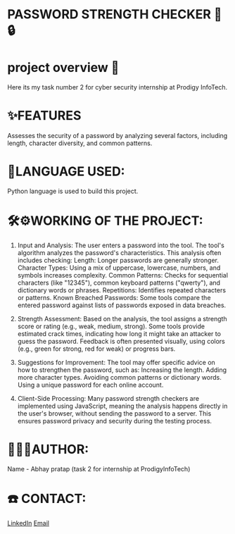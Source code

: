 # PASSWORD STRENGTH CHECKER 🔐🔒
# project overview 📌
Here its my task number 2 for cyber security internship at Prodigy InfoTech.

# ✨FEATURES
Assesses the security of a password by analyzing several factors, including length, character diversity, and common patterns.

# 🚀LANGUAGE USED:
Python language is used to build this project.


# 🛠️⚙️WORKING OF THE PROJECT:
1. Input and Analysis:
The user enters a password into the tool. 
The tool's algorithm analyzes the password's characteristics. 
This analysis often includes checking:
Length: Longer passwords are generally stronger. 
Character Types: Using a mix of uppercase, lowercase, numbers, and symbols increases complexity. 
Common Patterns: Checks for sequential characters (like "12345"), common keyboard patterns ("qwerty"), and dictionary words or phrases. 
Repetitions: Identifies repeated characters or patterns. 
Known Breached Passwords: Some tools compare the entered password against lists of passwords exposed in data breaches. 

2. Strength Assessment:
Based on the analysis, the tool assigns a strength score or rating (e.g., weak, medium, strong).
Some tools provide estimated crack times, indicating how long it might take an attacker to guess the password.
Feedback is often presented visually, using colors (e.g., green for strong, red for weak) or progress bars. 


3. Suggestions for Improvement:
The tool may offer specific advice on how to strengthen the password, such as:
Increasing the length.
Adding more character types.
Avoiding common patterns or dictionary words.
Using a unique password for each online account. 


4. Client-Side Processing:
Many password strength checkers are implemented using JavaScript, meaning the analysis happens directly in the user's browser, without sending the password to a server.
This ensures password privacy and security during the testing process. 




# 🧑🏻‍💻AUTHOR:
Name - Abhay pratap
(task 2 for internship at ProdigyInfoTech)


# ☎️ CONTACT:


[LinkedIn](https://www.linkedin.com/in/ap-saini-5aa231302/)
[Email](pratapabhay8256@gmail.com)




